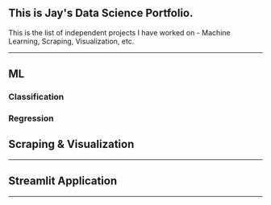 ## This is Jay's Data Science Portfolio.

This is the list of independent projects I have worked on - Machine Learning, Scraping, Visualization, etc. 

---

## ML

### Classification

### Regression

## Scraping & Visualization
---

## Streamlit Application 
---
